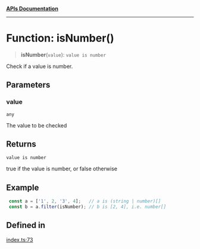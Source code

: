 [**APIs Documentation**](../README.md)

***

# Function: isNumber()

> **isNumber**(`value`): `value is number`

Check if a value is number.

## Parameters

### value

`any`

The value to be checked

## Returns

`value is number`

true if the value is number, or false otherwise

## Example

```ts
 const a = ['1', 2, '3', 4];   // a is (string | number)[]
 const b = a.filter(isNumber); // b is [2, 4], i.e. number[]
```

## Defined in

[index.ts:73](https://github.com/daidodo/condition/blob/b31130d86c9a53501789e496fa7e9513e735b40b/src/index.ts#L73)
